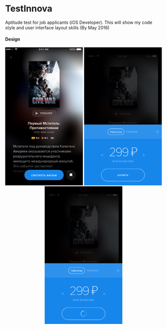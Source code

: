 # TestInnova
Aptitude test for job applicants (iOS Developer). This will show my code style and user interface layout skills (By May 2016)

#### Design
<div align="center">
<img src="https://raw.githubusercontent.com/romacv/TestInnova/master/Design/img/001.png" width="250"/>
<img src="https://raw.githubusercontent.com/romacv/TestInnova/master/Design/img/002.png" width="250"/>
<img src="https://raw.githubusercontent.com/romacv/TestInnova/master/Design/img/003.png" width="250"/>
</div>
